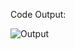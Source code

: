 Code Output:

![Output](https://github.com/saadsultan482/Music-Player/assets/155612191/b17ae25a-1308-4da1-8986-cd97af4f26b2)
